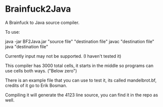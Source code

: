 # Brainfuck2Java
A Brainfuck to Java source compiler.

To use:

java -jar BF2Java.jar "source file" "destination file"
javac "destination file"
java "destination file"

Currently input may not be supported. (I haven't tested it)

This compiler has 3000 total cells, it starts in the middle so programs can use cells both ways. ("Below zero")

There is an example file that you can use to test it, its called mandelbrot.bf, credits of it go to Erik Bosman. 

Compiling it will generate the 4123 line source, you can find it in the repo as well.

